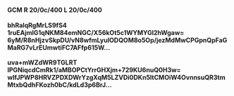 #### GCM R 20/0c/400 L 20/0c/400
**bhRaIqRgMrLS9fS4**<br/>**1ruEAjmlG1qNKM84emNGC/X56kOt5c1WYMYGl2hWgaw=**<br/>**6yM/R8nHjzvSkpDU/vN8wfmLyuIODQOM8o5Op/jezMdMwCPGpnQpFaGMaRG7vLrEUmwtiFC7AFfp615W...**<br/><br/>
**uva+mWZdWR9TGLRT**<br/>**lPGNiqcdCmRk1/aMBOPCtYrrGHXjm+729KU6nuQ0H3w=**<br/>**wIfJPWP8HRVZPDXDWrYzgXqM5LZVDi0DKn5ltCMOiW4OvnnsuQR3tmMtxbQdhFKozh0bC/kdLd3p6BrJ...**